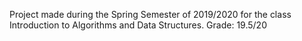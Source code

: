 Project made during the Spring Semester of 2019/2020 for the class Introduction to Algorithms and Data Structures.
Grade: 19.5/20
